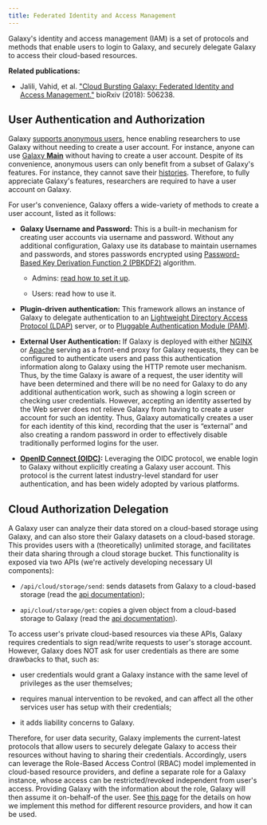 ```yaml
---
title: Federated Identity and Access Management
---
```


Galaxy's identity and access management (IAM) is a set of protocols and methods that enable users
to login to Galaxy, and securely delegate Galaxy to access their cloud-based resources.


**Related publications:**
- Jalili, Vahid, et al. ["Cloud Bursting Galaxy: Federated Identity and Access Management."](https://www.biorxiv.org/content/10.1101/506238v1) bioRxiv (2018): 506238.


User Authentication and Authorization
--- 

Galaxy [supports anonymous users](https://github.com/galaxyproject/galaxy/blob/d538dc05b8ad60879e1c0164a985ada5aa56e2d2/config/galaxy.yml.sample#L1268-L1269),
hence enabling researchers to use Galaxy without needing to create a user account. For instance, anyone can use
[Galaxy **Main**](https://usegalaxy.org) without having to create a user account. Despite of its convenience, 
anonymous users can only benefit from a subset of Galaxy's features. For instance, they cannot save their 
[histories](/src/tutorials/histories/index.md). Therefore, to fully appreciate Galaxy's features, researchers 
are required to have a user account on Galaxy.


For user's convenience, Galaxy offers a wide-variety of methods to create a user account, listed as it follows:
 
- **Galaxy Username and Password:** This is a built-in mechanism for creating user accounts via 
username and password. Without any additional configuration, Galaxy use its database to 
maintain usernames and passwords, and stores passwords encrypted using 
[Password-Based Key Derivation Function 2 (PBKDF2)](https://en.wikipedia.org/wiki/PBKDF2) algorithm.

    - Admins: [read how to set it up](/src/authnz/config/gxyusername/index.md).
    
    - Users: read how to use it. 

- **Plugin-driven authentication:** This framework allows an instance of Galaxy to 
delegate authentication to an [Lightweight Directory Access Protocol (LDAP)](https://en.wikipedia.org/wiki/Lightweight_Directory_Access_Protocol)
server, or to [Pluggable Authentication Module (PAM)](https://en.wikipedia.org/wiki/Pluggable_authentication_module).

- **External User Authentication:** If Galaxy is deployed with either [NGINX](https://www.nginx.com) or 
[Apache](https://httpd.apache.org) serving as a front-end proxy for Galaxy requests, they can be configured 
to authenticate users and pass this authentication information along to Galaxy using the HTTP remote user mechanism. 
Thus, by the time Galaxy is aware of a request, the user identity will have been determined and there will be no 
need for Galaxy to do any additional authentication work, such as showing a login screen or checking user credentials.
However, accepting an identity asserted by the Web server does not relieve Galaxy from having to create a user account 
for such an identity. Thus, Galaxy automatically creates a user for each identity of this kind, recording that the 
user is “external” and also creating a random password in order to effectively disable traditionally performed 
logins for the user. 

- **[OpenID Connect (OIDC)](https://en.wikipedia.org/wiki/OpenID_Connect):** Leveraging the OIDC protocol, 
we enable login to Galaxy without explicitly creating a Galaxy user account. This protocol is the current latest 
industry-level standard for user authentication, and has been widely adopted by various platforms.


Cloud Authorization Delegation
---

A Galaxy user can analyze their data stored on a cloud-based storage using Galaxy, and can also store their 
Galaxy datasets on a cloud-based storage. This provides users with a (theoretically) unlimited storage, 
and facilitates their data sharing through a cloud storage bucket. This functionality is exposed via 
two APIs (we're actively developing necessary UI components):

- `/api/cloud/storage/send`: sends datasets from Galaxy to a cloud-based storage 
(read the [api documentation](https://docs.galaxyproject.org/en/master/api/api.html?highlight=cloud#galaxy.webapps.galaxy.api.cloud.CloudController.send));

- `api/cloud/storage/get`: copies a given object from a cloud-based storage to Galaxy 
(read the [api documentation](https://docs.galaxyproject.org/en/master/api/api.html?highlight=cloud#galaxy.webapps.galaxy.api.cloud.CloudController.get)).


To access user's private cloud-based resources via these APIs, Galaxy requires credentials to sign
read/write requests to user's storage account. However, Galaxy does NOT ask for user credentials as there 
are some drawbacks to that, such as:

- user credentials would grant a Galaxy instance with the same level of privileges as the user themselves;

- requires manual intervention to be revoked, and can affect all the other services user has setup with their 
credentials;

- it adds liability concerns to Galaxy.

Therefore, for user data security, Galaxy implements the current-latest protocols that allow users to 
securely delegate Galaxy to access their resources without having to sharing their credentials. Accordingly, 
users can leverage the Role-Based Access Control (RBAC) model implemented in cloud-based resource providers,
and define a separate role for a Galaxy instance, whose access can be restricted/revoked independent from 
user's access. Providing Galaxy with the information about the role, Galaxy will then assume it 
on-behalf-of the user. See [this page](/src/cloud/authnz/index.md) for the details on how we implement this 
method for different resource providers, and how it can be used.  

   

